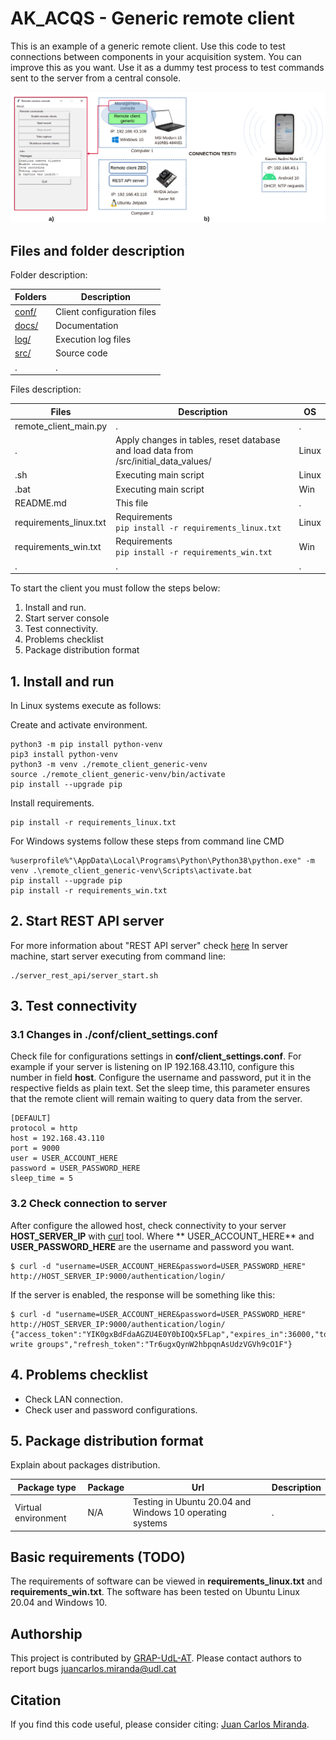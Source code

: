 # AK_ACQS - Generic remote client

This is an example of a generic remote client. Use this code to test connections between components in your acquisition
system. You can improve this as you want. Use it as a dummy test process to test commands sent to the server from a
central console.

![REMOTE_CLIENT_GENERIC](https://github.com/GRAP-UdL-AT/ak_acquisition_system/blob/main/remote_client_generic/docs/img/remote_client_generic_presentation.png?raw=true)

## Files and folder description

Folder description:

| Folders                    | Description            |
|---------------------------|-------------------------|
| [conf/](https://github.com/GRAP-UdL-AT/ak_acquisition_system/tree/main/remote_client_generic/conf/) | Client configuration files |
| [docs/](https://github.com/GRAP-UdL-AT/ak_acquisition_system/tree/main/remote_client_generic/docs/) | Documentation |
| [log/](https://github.com/GRAP-UdL-AT/ak_acquisition_system/tree/main/remote_client_generic/log/) | Execution log files |
| [src/](https://github.com/GRAP-UdL-AT/ak_acquisition_system/tree/main/remote_client_generic/src/) | Source code |
| . | . |

Files description:

| Files                    | Description              | OS |
|---------------------------|-------------------------|---|
| remote_client_main.py | . | . |
| . | Apply changes in tables, reset database and load data from /src/initial_data_values/ | Linux |
| .sh | Executing main script | Linux |
| .bat | Executing main script | Win |
| README.md | This file | . |
| requirements_linux.txt | Requirements <br>```pip install -r requirements_linux.txt``` | Linux |
| requirements_win.txt | Requirements <br>```pip install -r requirements_win.txt``` | Win |
| . | . | . |

To start the client you must follow the steps below:

1. Install and run.
2. Start server console
3. Test connectivity.
4. Problems checklist
5. Package distribution format

## 1. Install and run

In Linux systems execute as follows:

Create and activate environment.

```
python3 -m pip install python-venv
pip3 install python-venv
python3 -m venv ./remote_client_generic-venv
source ./remote_client_generic-venv/bin/activate
pip install --upgrade pip
```

Install requirements.

```
pip install -r requirements_linux.txt
```

For Windows systems follow these steps from command line CMD

```
%userprofile%"\AppData\Local\Programs\Python\Python38\python.exe" -m venv .\remote_client_generic-venv\Scripts\activate.bat
pip install --upgrade pip
pip install -r requirements_win.txt
```

## 2. Start REST API server

For more information about "REST API server"
check [here](https://github.com/GRAP-UdL-AT/ak_acquisition_system/tree/main/server_rest_api/)
In server machine, start server executing from command line:

```
./server_rest_api/server_start.sh
```

## 3. Test connectivity

### 3.1 Changes in ./conf/client_settings.conf

Check file for configurations settings in **conf/client_settings.conf**. For example if your server is listening on IP
192.168.43.110, configure this number in field **host**. Configure the username and password, put it in the respective
fields as plain text. Set the sleep time, this parameter ensures that the remote client will remain waiting to query
data from the server.

```
[DEFAULT]
protocol = http
host = 192.168.43.110
port = 9000
user = USER_ACCOUNT_HERE
password = USER_PASSWORD_HERE
sleep_time = 5
```

### 3.2 Check connection to server

After configure the allowed host, check connectivity to your server **HOST_SERVER_IP** with [curl](https://curl.se/) tool. Where **
USER_ACCOUNT_HERE** and **USER_PASSWORD_HERE** are the username and password you want.

```
$ curl -d "username=USER_ACCOUNT_HERE&password=USER_PASSWORD_HERE" http://HOST_SERVER_IP:9000/authentication/login/
```

If the server is enabled, the response will be something like this:

```
$ curl -d "username=USER_ACCOUNT_HERE&password=USER_PASSWORD_HERE" http://HOST_SERVER_IP:9000/authentication/login/
{"access_token":"YIK0gxBdFdaAGZU4E0Y0bIOQx5FLap","expires_in":36000,"token_type":"Bearer","scope":"read write groups","refresh_token":"Tr6ugxQynW2hbpqnAsUdzVGVh9cO1F"}
```

## 4. Problems checklist

* Check LAN connection.
* Check user and password configurations.

## 5. Package distribution format

Explain about packages distribution.

| Package type | Package |  Url |  Description | 
|--------------|---------|------|------|
| Virtual environment          | N/A    | Testing in Ubuntu 20.04 and Windows 10 operating systems | . |

## Basic requirements (TODO)

The requirements of software can be viewed in **requirements_linux.txt** and **requirements_win.txt**. The software has
been tested on Ubuntu Linux 20.04 and Windows 10.

## Authorship

This project is contributed by [GRAP-UdL-AT](http://www.grap.udl.cat/en/index.html). Please contact authors to report
bugs juancarlos.miranda@udl.cat

## Citation

If you find this code useful, please consider citing:
[Juan Carlos Miranda](https://github.com/juancarlosmiranda).
